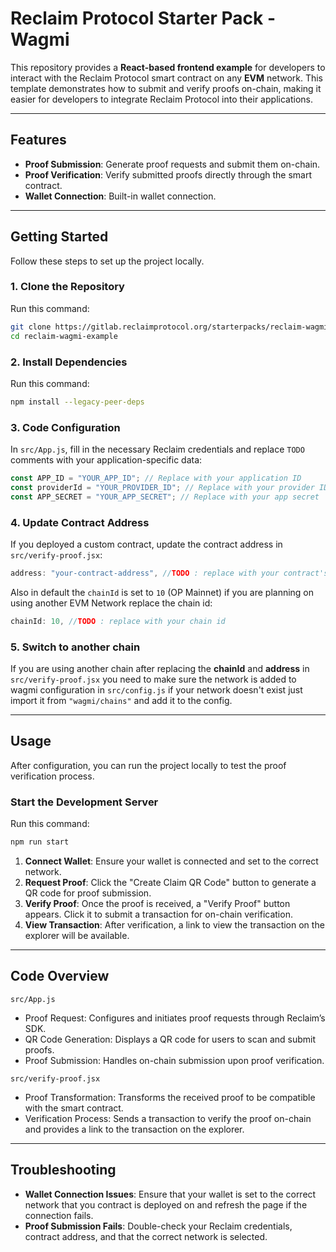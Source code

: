 # Reclaim Protocol Starter Pack - Wagmi

This repository provides a **React-based frontend example** for developers to interact with the Reclaim Protocol smart contract on any **EVM** network. This template demonstrates how to submit and verify proofs on-chain, making it easier for developers to integrate Reclaim Protocol into their applications.

---

## Features

- **Proof Submission**: Generate proof requests and submit them on-chain.
- **Proof Verification**: Verify submitted proofs directly through the smart contract.
- **Wallet Connection**: Built-in wallet connection.

---

## Getting Started

Follow these steps to set up the project locally.

### 1. Clone the Repository

Run this command:
```bash
git clone https://gitlab.reclaimprotocol.org/starterpacks/reclaim-wagmi-example.git
cd reclaim-wagmi-example
```
### 2. Install Dependencies

Run this command:
```bash
npm install --legacy-peer-deps
```
### 3. Code Configuration

In `src/App.js`, fill in the necessary Reclaim credentials and replace `TODO` comments with your application-specific data:

```javascript
const APP_ID = "YOUR_APP_ID"; // Replace with your application ID
const providerId = "YOUR_PROVIDER_ID"; // Replace with your provider ID
const APP_SECRET = "YOUR_APP_SECRET"; // Replace with your app secret
```

### 4. Update Contract Address

If you deployed a custom contract, update the contract address in `src/verify-proof.jsx`:

```javascript
address: "your-contract-address", //TODO : replace with your contract's address
```

Also in default the `chainId` is set to `10` (OP Mainnet) if you are planning on using another EVM Network replace the chain id:

```javascript
chainId: 10, //TODO : replace with your chain id
```

### 5. Switch to another chain

If you are using another chain after replacing the **chainId** and **address** in `src/verify-proof.jsx` you need to make sure the network is added to wagmi configuration in `src/config.js` if your network doesn't exist just import it from `"wagmi/chains"` and add it to the config.

---

## Usage

After configuration, you can run the project locally to test the proof verification process.

### Start the Development Server

Run this command:
```bash
npm run start
```
1. **Connect Wallet**: Ensure your wallet is connected and set to the correct network.
2. **Request Proof**: Click the "Create Claim QR Code" button to generate a QR code for proof submission.
3. **Verify Proof**: Once the proof is received, a "Verify Proof" button appears. Click it to submit a transaction for on-chain verification.
4. **View Transaction**: After verification, a link to view the transaction on the explorer will be available.

---

## Code Overview

`src/App.js`

- Proof Request: Configures and initiates proof requests through Reclaim’s SDK.
- QR Code Generation: Displays a QR code for users to scan and submit proofs.
- Proof Submission: Handles on-chain submission upon proof verification.

`src/verify-proof.jsx`

- Proof Transformation: Transforms the received proof to be compatible with the smart contract.
- Verification Process: Sends a transaction to verify the proof on-chain and provides a link to the transaction on the explorer.

---

## Troubleshooting

- **Wallet Connection Issues**: Ensure that your wallet is set to the correct network that you contract is deployed on and refresh the page if the connection fails.
- **Proof Submission Fails**: Double-check your Reclaim credentials, contract address, and that the correct network is selected.